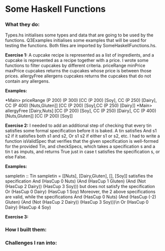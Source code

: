 # Some Haskell Functions

### What they do:

Types.hs initialises some types and data that are going to be used by the functions.
Q3Examples initialises some examples that will be used for testing the functions.
Both files are imported by SomeHaskellFunctions.hs.

**Exercise 1:** 
A cupcake recipe is represented as a list of ingredients, and a cupcake is represented as a recipe together with a price. I wrote some functions to filter cupcakes by different criteria. priceRange minPrice maxPrice cupcakes returns the cupcakes whose price is between those prices. allergyFree allergens cupcakes returns the cupcakes that do not contain any allergens.

**Examples:**

*Main> priceRange (P 200) (P 300) [CC (P 200) [Soy], CC (P 250) [Dairy], CC (P 400) [Nuts,Gluten]]
[CC (P 200) [Soy],CC (P 250) [Dairy]]
*Main> allergyFree [Dairy,Nuts] [CC (P 200) [Soy], CC (P 250) [Dairy], CC (P 400) [Nuts,Gluten]]
[CC (P 200) [Soy]]

**Exercise 2:**
I needed to add an additional step of checking that every tin satisfies some formal specification before it is baked. A tin satisfies And s1 s2 if it satisfies both s1 and s2, Or s1 s2 if either s1 or s2, etc. I had to write a function isValidSpec that verifies that the given specification is well-formed for the provided Tin, and checkSpecs, which takes a specification s and a tin t as imputs, and returns True just in case t satisfies the specification s, or else False.

**Examples:**

sampletin :: Tin
sampletin = [[Nuts], [Dairy,Gluten], [], [Soy]]
satisfies the specification
And (HasCup 0 Nuts) (And (HasCup 1 Gluten) (And (Not (HasCup 2 Dairy)) (HasCup 3 Soy)))
but does not satisfy the specification
Or (HasCup 0 Dairy) (HasCup 1 Soy)
Moreover, the 2 above specifications are valid, while the specifications
And (HasCup 0 Nuts) (And (HasCup (-2) Gluten) (And (Not (HasCup 2 Dairy)) (HasCup 3 Soy)))\n
Or (HasCup 0 Dairy) (HasCup 4 Soy)

**Exercise 3:**

### How I built them:



### Challenges I ran into:
